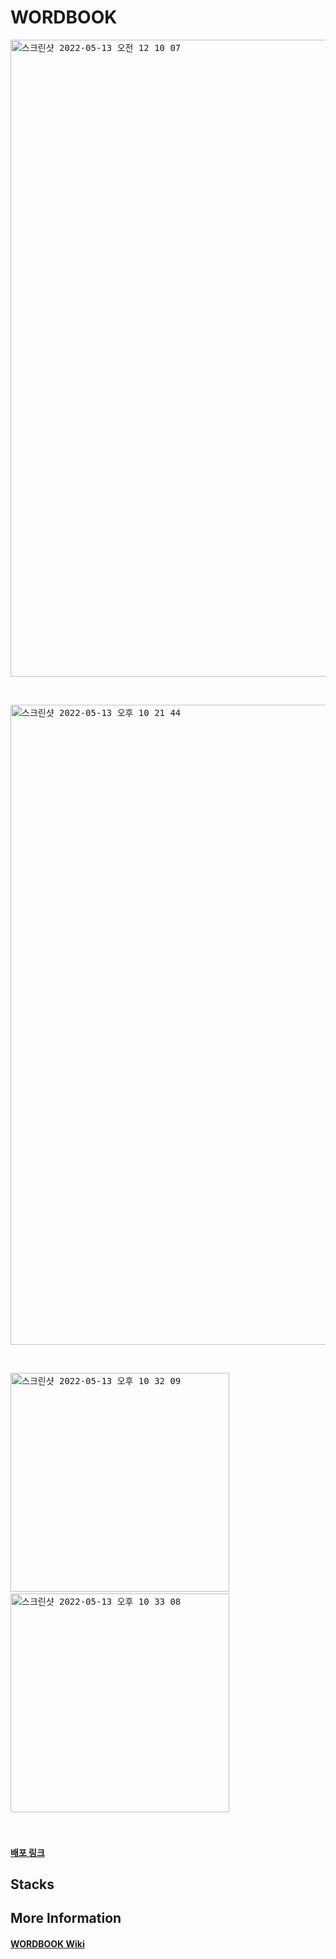 # WORDBOOK
<kbd>
<img width="1019" alt="스크린샷 2022-05-13 오전 12 10 07" src="https://user-images.githubusercontent.com/67426853/168297943-cb362c36-5528-49e5-bb5f-3be72187f5bf.png">
</kbd>

&emsp;

<kbd>
<img width="1024" alt="스크린샷 2022-05-13 오후 10 21 44" src="https://user-images.githubusercontent.com/67426853/168297951-51ef8c9d-7be9-458a-ae22-58dd2c41a2b6.png">
</kbd>

&emsp;

<div>
  <kbd>
<img width="350" alt="스크린샷 2022-05-13 오후 10 32 09" src="https://user-images.githubusercontent.com/67426853/168297961-575cc617-d6ed-4a48-afe4-15396805ce58.png">
    </kbd>
  &emsp;&emsp;
  <kbd>
<img width="350" alt="스크린샷 2022-05-13 오후 10 33 08" src="https://user-images.githubusercontent.com/67426853/168297964-644a4eaf-7513-4ae8-a596-b00ec032c4df.png">
    </kbd>
</div>

<br/>
<br/>

#### [배포 링크](https://bit.ly/3P4ogPg)

## Stacks

## More Information

#### [WORDBOOK Wiki](https://github.com/riley909/wordbook-client/wiki)

